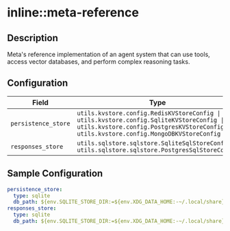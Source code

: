 # inline::meta-reference

## Description

Meta's reference implementation of an agent system that can use tools, access vector databases, and perform complex reasoning tasks.

## Configuration

| Field | Type | Required | Default | Description |
|-------|------|----------|---------|-------------|
| `persistence_store` | `utils.kvstore.config.RedisKVStoreConfig \| utils.kvstore.config.SqliteKVStoreConfig \| utils.kvstore.config.PostgresKVStoreConfig \| utils.kvstore.config.MongoDBKVStoreConfig` | No | sqlite |  |
| `responses_store` | `utils.sqlstore.sqlstore.SqliteSqlStoreConfig \| utils.sqlstore.sqlstore.PostgresSqlStoreConfig` | No | sqlite |  |

## Sample Configuration

```yaml
persistence_store:
  type: sqlite
  db_path: ${env.SQLITE_STORE_DIR:=${env.XDG_DATA_HOME:-~/.local/share}/llama-stack/dummy}/agents_store.db
responses_store:
  type: sqlite
  db_path: ${env.SQLITE_STORE_DIR:=${env.XDG_DATA_HOME:-~/.local/share}/llama-stack/dummy}/responses_store.db

```

